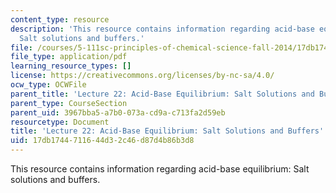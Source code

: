 ```yaml
---
content_type: resource
description: 'This resource contains information regarding acid-base equilibrium:
  Salt solutions and buffers.'
file: /courses/5-111sc-principles-of-chemical-science-fall-2014/17db1744711644d32c46d87d4b86b3d8_MIT5_111F14_Lec22.pdf
file_type: application/pdf
learning_resource_types: []
license: https://creativecommons.org/licenses/by-nc-sa/4.0/
ocw_type: OCWFile
parent_title: 'Lecture 22: Acid-Base Equilibrium: Salt Solutions and Buffers'
parent_type: CourseSection
parent_uid: 3967bba5-a7b0-073a-cd9a-c713fa2d59eb
resourcetype: Document
title: 'Lecture 22: Acid-Base Equilibrium: Salt Solutions and Buffers'
uid: 17db1744-7116-44d3-2c46-d87d4b86b3d8
---
```

This resource contains information regarding acid-base equilibrium: Salt solutions and buffers.